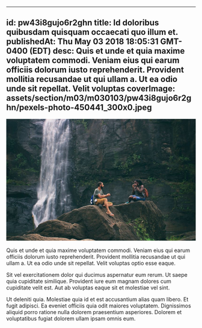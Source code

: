 
---
id: pw43i8gujo6r2ghn
title: Id doloribus quibusdam quisquam occaecati quo illum et.
publishedAt: Thu May 03 2018 18:05:31 GMT-0400 (EDT)
desc: Quis et unde et quia maxime voluptatem commodi. Veniam eius qui earum officiis dolorum iusto reprehenderit. Provident mollitia recusandae ut qui ullam a. Ut ea odio unde sit repellat. Velit voluptas
coverImage: assets/section/m03/m030103/pw43i8gujo6r2ghn/pexels-photo-450441_300x0.jpeg
---

![image from pexels.com](assets/section/m03/m030103/pw43i8gujo6r2ghn/pexels-photo-450441.jpeg)

Quis et unde et quia maxime voluptatem commodi. Veniam eius qui earum officiis dolorum iusto reprehenderit. Provident mollitia recusandae ut qui ullam a. Ut ea odio unde sit repellat. Velit voluptas optio esse eaque.
 
Sit vel exercitationem dolor qui ducimus aspernatur eum rerum. Ut saepe quia cupiditate similique. Provident iure eum magnam dolores cum cupiditate velit est. Aut ab voluptas eaque sit et molestiae vel sint.
 
Ut deleniti quia. Molestiae quia id et est accusantium alias quam libero. Et fugit adipisci. Ea eveniet officiis quia odit maiores voluptatem. Dignissimos aliquid porro ratione nulla dolorem praesentium asperiores. Dolorem et voluptatibus fugiat dolorem ullam ipsam omnis eum.


